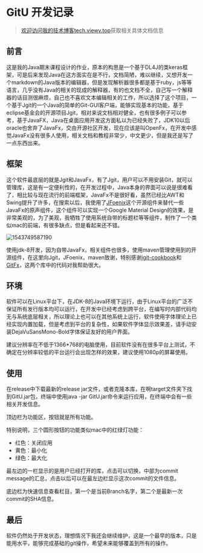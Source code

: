 # GitU 开发记录
> [欢迎访问我的技术博客tech.viewv.top](https://tech.viewv.top)获取相关具体文档信息

## 前言

这是我的Java期末课程设计的作业，原本的构思是一个基于DL4J的类keras框架，可是后来发现Java在这方面实在是不行，文档简陋，难以继续，又想开发一个markdown的Java版本的编辑器，但是发现解析器很多都是基于ruby，js等等语言，几乎没有Java的相关的现成的解释器，有的也文档不全，自己写一个解释器的话目测很麻烦，自己也不喜欢文本编辑相关的工作，所以选择了这个项目，一个基于Jgit的一个Java的简单的Git-GUI客户端，能够实现基本的功能，基于eclipse基金会的开源项目Jgit，相对来说文档相对健全，也有很多例子可以参考，基于JavaFX，Java在桌面应用开发这方面私以为已经失败了，JDK10以后oracle也舍弃了JavaFx，交由开源社区开发，现在应该是叫OpenFx，在开发中感觉JavaFx没有很多人使用，相关文档和教程非常少，中文更少，但是我还是写了一点东西出来。

## 框架

这个软件最底层的就是Jgit和JavaFx，有了Jgit，用户可以不用安装Git，就可以管理库，这是有一定便利性的，在开发过程中，Java本身的界面可以说是很难看了，相比较与现在流行的前端框架，JavaFx不是很好看，虽然已经比AWT和Swing提升了许多，在搜索以后，我使用了[JFoenix](https://github.com/jfoenixadmin/JFoenix)这个开源组件来替代一些JavaFx的原声组件，这个组件可以实现一个Google Material Design的效果，是非常美观的，为了美观，我牺牲了使用系统自带的标题栏等等组件，制作了一个类似mac的前端，有很多缺点，但是看起来还不错。

![1543749587190](https://p2.cdn.img9.top/ipfs/Qme91WDrrcUTTefxRu4kDZd1fvCgRdsKNKR7Eb8ANWkgmf?2.png)

使用jdk-8开发，因为自带JavaFx，相关组件也很多，使用maven管理使用到的开源组件，在这里向Jgit，JFoenix，maven致谢，特别感谢[jgit-cookbook](https://github.com/centic9/jgit-cookbook)和[GitFx](https://github.com/jughyd/GitFx)，这两个库中的代码对我帮助很大。

## 环境

软件可以在Linux平台下，在JDK-8的Java环境下运行，由于Linux平台的广泛不保证所有发行版本均可以运行，在开发中已经考虑到跨平台，在编写时内部代码均无与系统底层相关，所以理论上也可以在其他系统上运行，软件使用字体理论上已经实现内置加载，但是考虑到平台的复杂性，如果软件字体显示效果差，请手动安装DejaVuSansMono-Bold字体保证友好的用户界面。

建议分辨率在不低于1366*768的电脑使用，目前软件没有在很多平台上测试，不确定在分辨率较低的平台运行会出现怎样的效果，建议使用1080p的屏幕使用。

## 使用

在release中下载最新的release jar文件，或者克隆本库，在啊target文件夹下找到GitU.jar包，终端中使用java -jar GitU.jar命令来运行应用，在终端中会有一些相关开发信息。

顶边栏为功能区，按钮就是所有功能。

特别说明，三个圆形按钮的功能类似mac中的红绿灯功能：

- 红色：关闭应用
- 黄色：最小化
- 绿色：最大化

最左边的一栏显示的是用户已经打开的库，点击可以切换，中部为commit message的汇总，点击以后可以在最左边栏显示这次commit的文件信息。

底边栏为快速信息查看栏目，第一个是当前Branch名字，第二个是最新一次commit的SHA信息。

## 最后

软件仍然处于开发状态，理想情况下我还会继续维护，这是一个最早的版本，只是能用水平，能够完成基础的git操作，希望未来能够覆盖到所有的操作。


